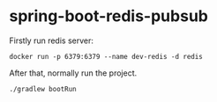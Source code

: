 # spring-boot-redis-pubsub


Firstly run redis server:

`docker run -p 6379:6379 --name dev-redis -d redis`

After that, normally run the project.

`./gradlew bootRun`